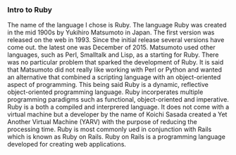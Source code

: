### Intro to Ruby
The name of the language I chose is Ruby. The language Ruby was created in the mid 1900s by Yukihiro Matsumoto in Japan. The first version 
was released on the web in 1993. Since the initial release several versions have come out. the latest one was December of 2015. Matsumoto 
used other languages, such as Perl, Smalltalk and Lisp, as a starting for Ruby. There was no particular problem that sparked the development 
of Ruby. It is said that Matsumoto did not really like working with Perl or Python and wanted an alternative that combined a scripting 
language with an object-oriented aspect of programming. This being said Ruby is a dynamic, reflective object-oriented programming language. 
Ruby incorperates multiple programming paradigms such as functional, object-oriented and imperative. Ruby is a both a compiled and 
interprered language. It does not come with a virtual machine but a developer by the name of Koichi Sasada created a Yet Another Virtual Machine (YARV)
with the purpose of reducing the processing time. Ruby is most commonly ued in conjunction with Rails which is known as Ruby on Rails. Ruby on Rails is 
a programming language developed for creating web applications. 

